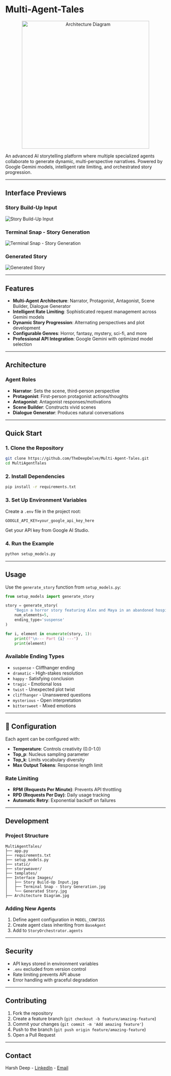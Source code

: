 # Multi-Agent-Tales

<div align="center">
  <img src="Architecture%20Diagram.jpg" alt="Architecture Diagram" width="400"/>
</div>

An advanced AI storytelling platform where multiple specialized agents collaborate to generate dynamic, multi-perspective narratives. Powered by Google Gemini models, intelligent rate limiting, and orchestrated story progression.

---

## Interface Previews


### Story Build-Up Input
![Story Build-Up Input](Interface%20Images/Story%20Build-Up%20Input.png)

### Terminal Snap - Story Generation
![Terminal Snap - Story Generation](Interface%20Images/Terminal%20Snap%20-%20Story%20Generation.png)

### Generated Story
![Generated Story](Interface%20Images/Generated%20Story.png)

---

## Features

- **Multi-Agent Architecture**: Narrator, Protagonist, Antagonist, Scene Builder, Dialogue Generator
- **Intelligent Rate Limiting**: Sophisticated request management across Gemini models
- **Dynamic Story Progression**: Alternating perspectives and plot development
- **Configurable Genres**: Horror, fantasy, mystery, sci-fi, and more
- **Professional API Integration**: Google Gemini with optimized model selection

---

## Architecture

### Agent Roles
- **Narrator**: Sets the scene, third-person perspective
- **Protagonist**: First-person protagonist actions/thoughts
- **Antagonist**: Antagonist responses/motivations
- **Scene Builder**: Constructs vivid scenes
- **Dialogue Generator**: Produces natural conversations

---

## Quick Start

### 1. Clone the Repository
```bash
git clone https://github.com/TheDeepDelve/Multi-Agent-Tales.git
cd MultiAgentTales
```

### 2. Install Dependencies
```bash
pip install -r requirements.txt
```

### 3. Set Up Environment Variables
Create a `.env` file in the project root:
```
GOOGLE_API_KEY=your_google_api_key_here
```
Get your API key from Google AI Studio.

### 4. Run the Example
```bash
python setup_models.py
```

---

## Usage

Use the `generate_story` function from `setup_models.py`:
```python
from setup_models import generate_story

story = generate_story(
    "Begin a horror story featuring Alex and Maya in an abandoned hospital",
    num_elements=5,
    ending_type='suspense'
)

for i, element in enumerate(story, 1):
    print(f"\n--- Part {i} ---")
    print(element)
```

### Available Ending Types
- `suspense` - Cliffhanger ending
- `dramatic` - High-stakes resolution
- `happy` - Satisfying conclusion
- `tragic` - Emotional loss
- `twist` - Unexpected plot twist
- `cliffhanger` - Unanswered questions
- `mysterious` - Open interpretation
- `bittersweet` - Mixed emotions

---

## 🔧 Configuration

Each agent can be configured with:
- **Temperature**: Controls creativity (0.0-1.0)
- **Top_p**: Nucleus sampling parameter
- **Top_k**: Limits vocabulary diversity
- **Max Output Tokens**: Response length limit

### Rate Limiting
- **RPM (Requests Per Minute)**: Prevents API throttling
- **RPD (Requests Per Day)**: Daily usage tracking
- **Automatic Retry**: Exponential backoff on failures

---

## Development

### Project Structure
```
MultiAgentTales/
├── app.py
├── requirements.txt
├── setup_models.py
├── static/
├── storyweaver/
├── templates/
├── Interface Images/
│   ├── Story Build-Up Input.jpg
│   ├── Terminal Snap - Story Generation.jpg
│   └── Generated Story.jpg
├── Architecture Diagram.jpg
```

### Adding New Agents
1. Define agent configuration in `MODEL_CONFIGS`
2. Create agent class inheriting from `BaseAgent`
3. Add to `StoryOrchestrator.agents`

---

## Security

- API keys stored in environment variables
- `.env` excluded from version control
- Rate limiting prevents API abuse
- Error handling with graceful degradation

---

## Contributing

1. Fork the repository
2. Create a feature branch (`git checkout -b feature/amazing-feature`)
3. Commit your changes (`git commit -m 'Add amazing feature'`)
4. Push to the branch (`git push origin feature/amazing-feature`)
5. Open a Pull Request

---

## Contact

Harsh Deep - [LinkedIn](https://www.linkedin.com/in/harshdeep7199/) - [Email](harshdeep7199@gmail.com)